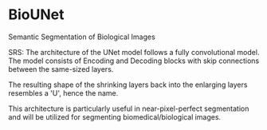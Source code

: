 # BioUNet
Semantic Segmentation of Biological Images

SRS:
The architecture of the UNet model follows a fully convolutional model.
The model consists of Encoding and Decoding blocks with skip connections between the same-sized layers.

The resulting shape of the shrinking layers back into the enlarging layers resembles a 'U',
hence the name.

This architecture is particularly useful in near-pixel-perfect segmentation and will be utilized
for segmenting biomedical/biological images.
